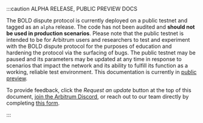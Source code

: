 :::caution ALPHA RELEASE, PUBLIC PREVIEW DOCS

The BOLD dispute protocol is currently deployed on a public testnet and tagged as an `alpha` release. The code has not been audited and **should not be used in production scenarios**.
Please note that the public testnet is intended to be for Arbitrum users and researchers to test and experiment with the BOLD dispute protocol for the purposes of education and hardening the protocol via the surfacing of bugs. The public testnet may be paused and its parameters may be updated at any time in response to scenarios that impact the network and its ability to fulfill its function as a working, reliable test environment. This documentation is currently in [public preview](../concepts/public-preview-expectations.md).

To provide feedback, click the _Request an update_ button at the top of this document, [join the Arbitrum Discord](https://discord.gg/arbitrum), or reach out to our team directly by completing [this form](http://bit.ly/3yy6EUK).

:::
